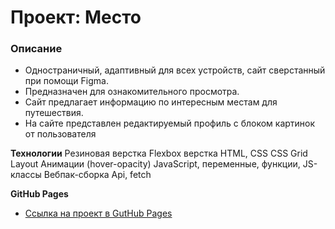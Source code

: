 # Проект: Место

### Описание
* Одностраничный, адаптивный для всех устройств, сайт сверстанный при помощи Figma.
* Предназначен для ознакомительного просмотра.
* Сайт предлагает информацию по интересным местам для путешествия.
* На сайте представлен редактируемый профиль с блоком картинок от пользователя

**Технологии**
Резиновая верстка
Flexbox верстка
HTML, CSS
CSS Grid Layout
Анимации (hover-opacity)
JavaScript, переменные, функции, JS-классы
Вебпак-сборка
Api, fetch

**GitHub Pages**
* [Ссылка на проект в GutHub Pages](https://wayhito.github.io/mesto/)